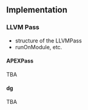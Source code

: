## Implementation

### LLVM Pass

- structure of the LLVMPass
 - runOnModule, etc.


#### APEXPass

TBA

#### dg

TBA
